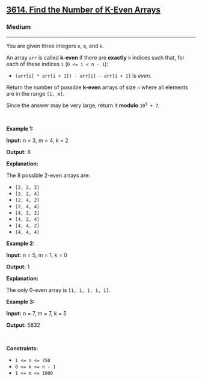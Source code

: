 <h2><a href="https://leetcode.com/problems/find-the-number-of-k-even-arrays">3614. Find the Number of K-Even Arrays</a></h2><h3>Medium</h3><hr><p>You are given three integers <code>n</code>, <code>m</code>, and <code>k</code>.</p>

<p>An array <code>arr</code> is called <strong>k-even</strong> if there are <strong>exactly</strong> <code>k</code> indices such that, for each of these indices <code>i</code> (<code>0 &lt;= i &lt; n - 1</code>):</p>

<ul>
	<li><code>(arr[i] * arr[i + 1]) - arr[i] - arr[i + 1]</code> is <em>even</em>.</li>
</ul>

<p>Return the number of possible <strong>k-even</strong> arrays of size <code>n</code> where all elements are in the range <code>[1, m]</code>.</p>

<p>Since the answer may be very large, return it <strong>modulo</strong> <code>10<sup>9</sup> + 7</code>.</p>

<p>&nbsp;</p>
<p><strong class="example">Example 1:</strong></p>

<div class="example-block">
<p><strong>Input:</strong> <span class="example-io">n = 3, m = 4, k = 2</span></p>

<p><strong>Output:</strong> <span class="example-io">8</span></p>

<p><strong>Explanation:</strong></p>

<p>The 8 possible 2-even arrays are:</p>

<ul>
	<li><code>[2, 2, 2]</code></li>
	<li><code>[2, 2, 4]</code></li>
	<li><code>[2, 4, 2]</code></li>
	<li><code>[2, 4, 4]</code></li>
	<li><code>[4, 2, 2]</code></li>
	<li><code>[4, 2, 4]</code></li>
	<li><code>[4, 4, 2]</code></li>
	<li><code>[4, 4, 4]</code></li>
</ul>
</div>

<p><strong class="example">Example 2:</strong></p>

<div class="example-block">
<p><strong>Input:</strong> <span class="example-io">n = 5, m = 1, k = 0</span></p>

<p><strong>Output:</strong> <span class="example-io">1</span></p>

<p><strong>Explanation:</strong></p>

<p>The only 0-even array is <code>[1, 1, 1, 1, 1]</code>.</p>
</div>

<p><strong class="example">Example 3:</strong></p>

<div class="example-block">
<p><strong>Input:</strong> <span class="example-io">n = 7, m = 7, k = 5</span></p>

<p><strong>Output:</strong> <span class="example-io">5832</span></p>
</div>

<p>&nbsp;</p>
<p><strong>Constraints:</strong></p>

<ul>
	<li><code>1 &lt;= n &lt;= 750</code></li>
	<li><code>0 &lt;= k &lt;= n - 1</code></li>
	<li><code>1 &lt;= m &lt;= 1000</code></li>
</ul>
